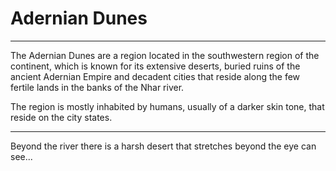 # Adernian Dunes
___
The Adernian Dunes are a region located in the southwestern region of the continent, which is known for its extensive deserts, buried ruins of the ancient Adernian Empire and decadent cities that reside along the few fertile lands in the banks of the Nhar river.

The region is mostly inhabited by humans, usually of a darker skin tone, that reside on the city states.

___
Beyond the river there is a harsh desert that stretches beyond the eye can see...



